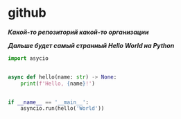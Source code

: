 # github

***Какой-то репозиторий какой-то организации***

___Дальше будет самый странный Hello World на Python___

```python
import asycio


async def hello(name: str) -> None:
    print(f'Hello, {name}!')


if __name__ == '__main__':
    asyncio.run(hello('World'))
```
